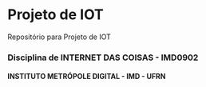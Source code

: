# Projeto de IOT
Repositório para Projeto de IOT
### Disciplina de INTERNET DAS COISAS - IMD0902
#### INSTITUTO METRÓPOLE DIGITAL - IMD - UFRN
